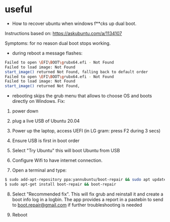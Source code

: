 # useful

* How to recover ubuntu when windows f**cks up dual boot.

Instructions based on: https://askubuntu.com/a/1134107

Symptoms: for no reason dual boot stops working.
- during reboot a message flashes:

```bash
Failed to open \EFI\BOOT\grubx64.efi - Not Found  
Failed to load image: Not Found    
start_image() returned Not Found, falling back to default order
Failed to open \EFI\BOOT\grubx64.efi - Not Found  
Failed to load image: Not Found    
start_image() returned Not Found,
```
- rebooting skips the grub menu that allows to choose OS and boots directly on Windows. 
Fix:

1. power down 

2. plug a live USB of Ubuntu 20.04 

3. Power up the laptop, access UEFI (in LG gram: press F2 during 3 secs)

4. Ensure USB is first in boot order

5. Select "Try Ubuntu" this will boot Ubuntu from USB

6. Configure Wifi to have internet connection.

7. Open a terminal and type:

```bash
$ sudo add-apt-repository ppa:yannubuntu/boot-repair && sudo apt update
$ sudo apt-get install boot-repair && boot-repair
```

8. Select "Recommended fix". This will fix grub and reinstall it and create a boot info log in a logbin.
The app provides a report in a pastebin to send to boot.repair@gmail.com if further troubleshooting is needed

10. Reboot
